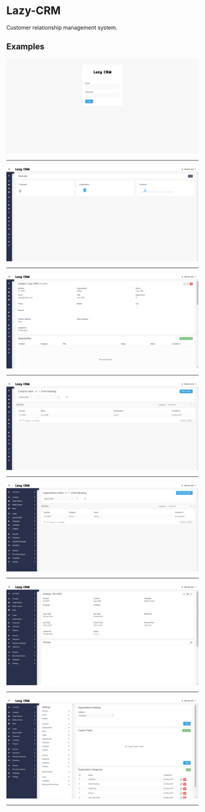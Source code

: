 # Lazy-CRM
Customer relationship management system.

## Examples
![Lazy-CRM](https://github.com/LazyBruceWayne/Lazy-CRM/blob/master/1.png)
<hr>

![Lazy-CRM](https://github.com/LazyBruceWayne/Lazy-CRM/blob/master/2.png)
<hr>

![Lazy-CRM](https://github.com/LazyBruceWayne/Lazy-CRM/blob/master/3.png)
<hr>

![Lazy-CRM](https://github.com/LazyBruceWayne/Lazy-CRM/blob/master/4.png)
<hr>

![Lazy-CRM](https://github.com/LazyBruceWayne/Lazy-CRM/blob/master/5.png)
<hr>

![Lazy-CRM](https://github.com/LazyBruceWayne/Lazy-CRM/blob/master/6.png)
<hr>

![Lazy-CRM](https://github.com/LazyBruceWayne/Lazy-CRM/blob/master/7.png)
<hr>
